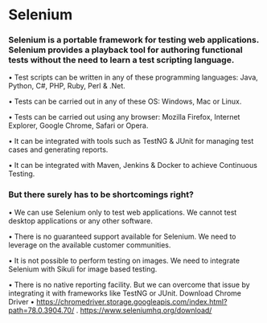 # Selenium

### Selenium is a portable framework for testing web applications. Selenium provides a playback tool for authoring functional tests without the need to learn a test scripting language.

• Test scripts can be written in any of these programming languages: Java, Python, C#, PHP, Ruby, Perl & .Net.

• Tests can be carried out in any of these OS: Windows, Mac or Linux.

• Tests can be carried out using any browser: Mozilla Firefox, Internet Explorer, Google Chrome, Safari or Opera.

• It can be integrated with tools such as TestNG & JUnit for managing test cases and generating reports.

• It can be integrated with Maven, Jenkins & Docker to achieve Continuous Testing.

### But there surely has to be shortcomings right?

• We can use Selenium only to test web applications. We cannot test desktop applications or any other software.

• There is no guaranteed support available for Selenium. We need to leverage on the available customer communities.

• It is not possible to perform testing on images. We need to integrate Selenium with Sikuli for image based testing.

• There is no native reporting facility. But we can overcome that issue by integrating it with frameworks like TestNG or JUnit.
Download Chrome Driver 
• https://chromedriver.storage.googleapis.com/index.html?path=78.0.3904.70/
. https://www.seleniumhq.org/download/
